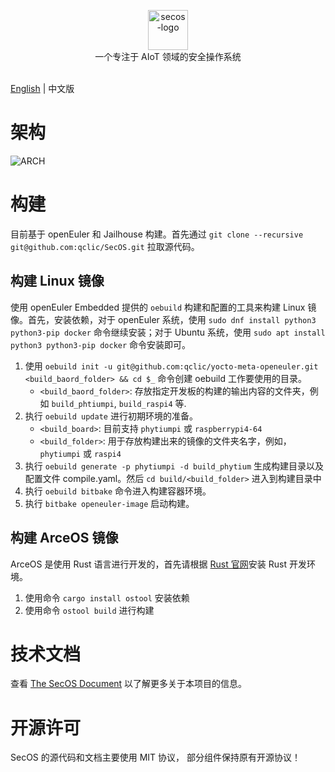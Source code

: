 <p align="center">
    <img src="https://qclic.github.io/images/site/logo.svg" alt="secos-logo" width="64"><br>
    一个专注于 AIoT 领域的安全操作系统<br/>
    <br/>
</p>

[English](README.md) | 中文版

# 架构
![ARCH](https://qclic.github.io/images/homepage/secos.arch.svg)

# 构建
目前基于 openEuler 和 Jailhouse 构建。首先通过 `git clone --recursive git@github.com:qclic/SecOS.git` 拉取源代码。

## 构建 Linux 镜像
使用 openEuler Embedded 提供的 `oebuild` 构建和配置的工具来构建 Linux 镜像。首先，安装依赖，对于 openEuler 系统，使用 `sudo dnf install python3 python3-pip docker` 命令继续安装；对于 Ubuntu 系统，使用 `sudo apt install python3 python3-pip docker` 命令安装即可。

1. 使用 `oebuild init -u git@github.com:qclic/yocto-meta-openeuler.git <build_baord_folder> && cd $_` 命令创建 oebuild 工作要使用的目录。
   - `<build_baord_folder>`: 存放指定开发板的构建的输出内容的文件夹，例如 `build_phtiumpi`, `build_raspi4` 等.
2. 执行 `oebuild update` 进行初期环境的准备。
    - `<build_board>`: 目前支持 `phytiumpi` 或 `raspberrypi4-64`
    - `<build_folder>`: 用于存放构建出来的镜像的文件夹名字，例如，`phytiumpi` 或 `raspi4`
3. 执行 `oebuild generate -p phytiumpi -d build_phytium` 生成构建目录以及配置文件 compile.yaml。然后 `cd build/<build_folder>` 进入到构建目录中
4. 执行 `oebuild bitbake` 命令进入构建容器环境。
5. 执行 `bitbake openeuler-image` 启动构建。

## 构建 ArceOS 镜像
ArceOS 是使用 Rust 语言进行开发的，首先请根据 [Rust 官网](https://www.rust-lang.org/)安装 Rust 开发环境。

1. 使用命令 `cargo install ostool` 安装依赖
2. 使用命令 `ostool build` 进行构建

# 技术文档

查看 [The SecOS Document](https://qclic.github.io/) 以了解更多关于本项目的信息。

# 开源许可

SecOS 的源代码和文档主要使用 MIT 协议， 部分组件保持原有开源协议！

